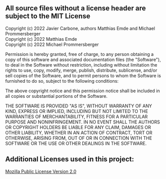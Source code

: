 ## All source files without a license header are subject to the MIT License

Copyright (c) 2022 Javier Carbone, authors Matthias Emde and Michael Prommersberger\
Copyright (c) 2022 Matthias Emde\
Copyright (c) 2022 Michael Prommersberger

Permission is hereby granted, free of charge, to any person obtaining a copy
of this software and associated documentation files (the "Software"), to deal
in the Software without restriction, including without limitation the rights
to use, copy, modify, merge, publish, distribute, sublicense, and/or sell
copies of the Software, and to permit persons to whom the Software is
furnished to do so, subject to the following conditions:

The above copyright notice and this permission notice shall be included in all
copies or substantial portions of the Software.

THE SOFTWARE IS PROVIDED "AS IS", WITHOUT WARRANTY OF ANY KIND, EXPRESS OR
IMPLIED, INCLUDING BUT NOT LIMITED TO THE WARRANTIES OF MERCHANTABILITY,
FITNESS FOR A PARTICULAR PURPOSE AND NONINFRINGEMENT. IN NO EVENT SHALL THE
AUTHORS OR COPYRIGHT HOLDERS BE LIABLE FOR ANY CLAIM, DAMAGES OR OTHER
LIABILITY, WHETHER IN AN ACTION OF CONTRACT, TORT OR OTHERWISE, ARISING FROM,
OUT OF OR IN CONNECTION WITH THE SOFTWARE OR THE USE OR OTHER DEALINGS IN THE
SOFTWARE.

## Additional Licenses used in this project:

[Mozilla Public License Version 2.0](MPL2.0.txt)
